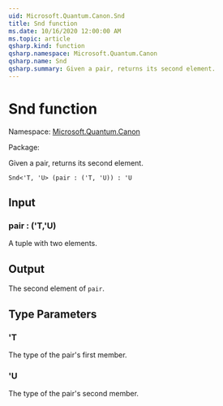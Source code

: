 ```yaml
---
uid: Microsoft.Quantum.Canon.Snd
title: Snd function
ms.date: 10/16/2020 12:00:00 AM
ms.topic: article
qsharp.kind: function
qsharp.namespace: Microsoft.Quantum.Canon
qsharp.name: Snd
qsharp.summary: Given a pair, returns its second element.
---
```


# Snd function

Namespace: [Microsoft.Quantum.Canon](xref:Microsoft.Quantum.Canon)

Package: [](https://nuget.org/packages/)


Given a pair, returns its second element.

```Q#
Snd<'T, 'U> (pair : ('T, 'U)) : 'U
```


## Input

### pair : ('T,'U)

A tuple with two elements.



## Output

The second element of `pair`.

## Type Parameters

### 'T

The type of the pair's first member.


### 'U

The type of the pair's second member.

